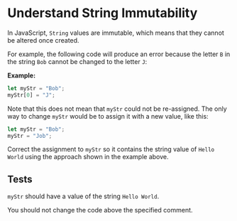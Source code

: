 # Understand String Immutability

In JavaScript, `String` values are immutable, which means that they cannot be altered once created.

For example, the following code will produce an error because the letter `B` in the string `Bob` cannot be changed to the letter `J`:

**Example:**

```javascript
let myStr = "Bob";
myStr[0] = "J";
```

Note that this does not mean that `myStr` could not be re-assigned. The only way to change `myStr` would be to assign it with a new value, like this:

```javascript
let myStr = "Bob";
myStr = "Job";
```

Correct the assignment to `myStr` so it contains the string value of `Hello World` using the approach shown in the example above.

## Tests

`myStr` should have a value of the string `Hello World`.

You should not change the code above the specified comment.